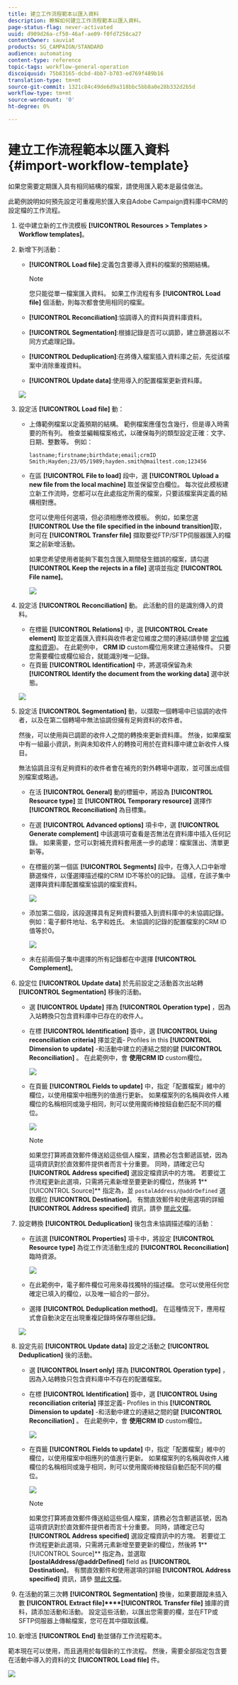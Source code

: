 ```yaml
---
title: 建立工作流程範本以匯入資料
description: 瞭解如何建立工作流程範本以匯入資料。
page-status-flag: never-activated
uuid: d909d26a-cf50-46af-ae09-f0fd7258ca27
contentOwner: sauviat
products: SG_CAMPAIGN/STANDARD
audience: automating
content-type: reference
topic-tags: workflow-general-operation
discoiquuid: 75b83165-dcbd-4bb7-b703-ed769f489b16
translation-type: tm+mt
source-git-commit: 1321c84c49de6d9a318bbc5bb8a0e28b332d2b5d
workflow-type: tm+mt
source-wordcount: '0'
ht-degree: 0%

---
```



# 建立工作流程範本以匯入資料 {#import-workflow-template}

如果您需要定期匯入具有相同結構的檔案，請使用匯入範本是最佳做法。

此範例說明如何預先設定可重複用於匯入來自Adobe Campaign資料庫中CRM的設定檔的工作流程。

1. 從中建立新的工作流模板 **[!UICONTROL Resources > Templates > Workflow templates]**。
1. 新增下列活動：

   * **[!UICONTROL Load file]**:定義包含要導入資料的檔案的預期結構。

      >[!NOTE]
      >
      >您只能從單一檔案匯入資料。 如果工作流程有多 **[!UICONTROL Load file]** 個活動，則每次都會使用相同的檔案。

   * **[!UICONTROL Reconciliation]**:協調導入的資料與資料庫資料。
   * **[!UICONTROL Segmentation]**:根據記錄是否可以調節，建立篩選器以不同方式處理記錄。
   * **[!UICONTROL Deduplication]**:在將傳入檔案插入資料庫之前，先從該檔案中消除重複資料。
   * **[!UICONTROL Update data]**:使用導入的配置檔案更新資料庫。

   ![](assets/import_template_example0.png)

1. 設定活 **[!UICONTROL Load file]** 動：

   * 上傳範例檔案以定義預期的結構。 範例檔案應僅包含幾行，但是導入時需要的所有列。 檢查並編輯檔案格式，以確保每列的類型設定正確：文字、日期、整數等。 例如：

      ```
      lastname;firstname;birthdate;email;crmID
      Smith;Hayden;23/05/1989;hayden.smith@mailtest.com;123456
      ```

   * 在區 **[!UICONTROL File to load]** 段中，選 **[!UICONTROL Upload a new file from the local machine]** 取並保留空白欄位。 每次從此模板建立新工作流時，您都可以在此處指定所需的檔案，只要該檔案與定義的結構相對應。

      您可以使用任何選項，但必須相應修改模板。 例如，如果您選 **[!UICONTROL Use the file specified in the inbound transition]**&#x200B;取，則可在 **[!UICONTROL Transfer file]** 擷取要從FTP/SFTP伺服器匯入的檔案之前新增活動。

      如果您希望使用者能夠下載包含匯入期間發生錯誤的檔案，請勾選 **[!UICONTROL Keep the rejects in a file]** 選項並指定 **[!UICONTROL File name]**。

      ![](assets/import_template_example1.png)

1. 設定活 **[!UICONTROL Reconciliation]** 動。 此活動的目的是識別傳入的資料。

   * 在標籤 **[!UICONTROL Relations]** 中，選 **[!UICONTROL Create element]** 取並定義匯入資料與收件者定位維度之間的連結(請參閱 [定位維度和資源](../../automating/using/query.md#targeting-dimensions-and-resources))。 在此範例中， **CRM ID** custom欄位用來建立連結條件。 只要您需要欄位或欄位組合，就能識別唯一記錄。
   * 在頁籤 **[!UICONTROL Identification]** 中，將選項保留為未 **[!UICONTROL Identify the document from the working data]** 選中狀態。

   ![](assets/import_template_example2.png)

1. 設定活 **[!UICONTROL Segmentation]** 動，以擷取一個轉場中已協調的收件者，以及在第二個轉場中無法協調但擁有足夠資料的收件者。

   然後，可以使用與已調節的收件人之間的轉換來更新資料庫。 然後，如果檔案中有一組最小資訊，則與未知收件人的轉換可用於在資料庫中建立新收件人條目。

   無法協調且沒有足夠資料的收件者會在補充的對外轉場中選取，並可匯出成個別檔案或略過。

   * 在活 **[!UICONTROL General]** 動的標籤中，將設為 **[!UICONTROL Resource type]** 並 **[!UICONTROL Temporary resource]** 選擇作 **[!UICONTROL Reconciliation]** 為目標集。
   * 在選 **[!UICONTROL Advanced options]** 項卡中，選 **[!UICONTROL Generate complement]** 中該選項可查看是否無法在資料庫中插入任何記錄。 如果需要，您可以對補充資料套用進一步的處理：檔案匯出、清單更新等。
   * 在標籤的第一個區 **[!UICONTROL Segments]** 段中，在傳入人口中新增篩選條件，以僅選擇描述檔的CRM ID不等於0的記錄。 這樣，在該子集中選擇與資料庫配置檔案協調的檔案資料。

      ![](assets/import_template_example3.png)

   * 添加第二個段，該段選擇具有足夠資料要插入到資料庫中的未協調記錄。 例如：電子郵件地址、名字和姓氏。 未協調的記錄的配置檔案的CRM ID值等於0。

      ![](assets/import_template_example3_2.png)

   * 未在前兩個子集中選擇的所有記錄都在中選擇 **[!UICONTROL Complement]**。

1. 設定位 **[!UICONTROL Update data]** 於先前設定之活動首次出站轉 **[!UICONTROL Segmentation]** 移後的活動。

   * 選 **[!UICONTROL Update]** 擇為 **[!UICONTROL Operation type]** ，因為入站轉換只包含資料庫中已存在的收件人。
   * 在標 **[!UICONTROL Identification]** 簽中，選 **[!UICONTROL Using reconciliation criteria]** 擇並定義- Profiles in this **[!UICONTROL Dimension to update]** -和活動中建立的連結之間的鍵 **[!UICONTROL Reconciliation]** 。 在此範例中，會 **使用CRM ID** custom欄位。

      ![](assets/import_template_example6.png)

   * 在頁籤 **[!UICONTROL Fields to update]** 中，指定「配置檔案」維中的欄位，以使用檔案中相應列的值進行更新。 如果檔案列的名稱與收件人維欄位的名稱相同或幾乎相同，則可以使用魔術棒按鈕自動匹配不同的欄位。

      ![](assets/import_template_example6_2.png)

      >[!NOTE]
      >
      >如果您打算將直效郵件傳送給這些個人檔案，請務必包含郵遞區號，因為這項資訊對於直效郵件提供者而言十分重要。 同時，請確定已勾 **[!UICONTROL Address specified]** 選設定檔資訊中的方塊。 若要從工作流程更新此選項，只需將元素新增至要更新的欄位，然後將 **1****[!UICONTROL Source]** 指定為，並 `postalAddress/@addrDefined` 選取欄位 **[!UICONTROL Destination]**。 有關直效郵件和使用選項的詳細 **[!UICONTROL Address specified]** 資訊，請參 [閱此文檔](../../channels/using/about-direct-mail.md#recommendations)。

1. 設定轉換 **[!UICONTROL Deduplication]** 後包含未協調描述檔的活動：

   * 在該選 **[!UICONTROL Properties]** 項卡中，將設定 **[!UICONTROL Resource type]** 為從工作流活動生成的 **[!UICONTROL Reconciliation]** 臨時資源。

      ![](assets/import_template_example4.png)

   * 在此範例中，電子郵件欄位可用來尋找獨特的描述檔。 您可以使用任何您確定已填入的欄位，以及唯一組合的一部分。
   * 選擇 **[!UICONTROL Deduplication method]**。 在這種情況下，應用程式會自動決定在出現重複記錄時保存哪些記錄。

   ![](assets/import_template_example7.png)

1. 設定先前 **[!UICONTROL Update data]** 設定之活動之 **[!UICONTROL Deduplication]** 後的活動。

   * 選 **[!UICONTROL Insert only]** 擇為 **[!UICONTROL Operation type]** ，因為入站轉換只包含資料庫中不存在的配置檔案。
   * 在標 **[!UICONTROL Identification]** 簽中，選 **[!UICONTROL Using reconciliation criteria]** 擇並定義- Profiles in this **[!UICONTROL Dimension to update]** -和活動中建立的連結之間的鍵 **[!UICONTROL Reconciliation]** 。 在此範例中，會 **使用CRM ID** custom欄位。

      ![](assets/import_template_example6.png)

   * 在頁籤 **[!UICONTROL Fields to update]** 中，指定「配置檔案」維中的欄位，以使用檔案中相應列的值進行更新。 如果檔案列的名稱與收件人維欄位的名稱相同或幾乎相同，則可以使用魔術棒按鈕自動匹配不同的欄位。

      ![](assets/import_template_example6_2.png)

      >[!NOTE]
      >
      >如果您打算將直效郵件傳送給這些個人檔案，請務必包含郵遞區號，因為這項資訊對於直效郵件提供者而言十分重要。 同時，請確定已勾 **[!UICONTROL Address specified]** 選設定檔資訊中的方塊。 若要從工作流程更新此選項，只需將元素新增至要更新的欄位，然後將 **1****[!UICONTROL Source]** 指定為，並選取 **[postalAddress/@addrDefined]** field as **[!UICONTROL Destination]**。 有關直效郵件和使用選項的詳細 **[!UICONTROL Address specified]** 資訊，請參 [閱此文檔](../../channels/using/about-direct-mail.md#recommendations)。

1. 在活動的第三次轉 **[!UICONTROL Segmentation]** 換後，如果要跟蹤未插入數 **[!UICONTROL Extract file]****[!UICONTROL Transfer file]** 據庫的資料，請添加活動和活動。 設定這些活動，以匯出您需要的欄，並在FTP或SFTP伺服器上傳輸檔案，您可在其中擷取該欄。
1. 新增活 **[!UICONTROL End]** 動並儲存工作流程範本。

範本現在可以使用，而且適用於每個新的工作流程。 然後，需要全部指定包含要在活動中導入的資料的文 **[!UICONTROL Load file]** 件。

![](assets/import_template_example9.png)
